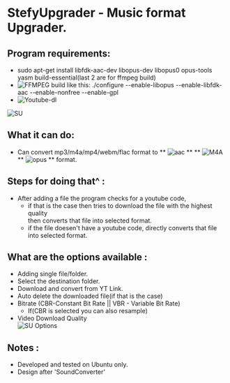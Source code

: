 # StefyUpgrader - Music format Upgrader.

## Program requirements:  
  * sudo apt-get install libfdk-aac-dev libopus-dev libopus0 opus-tools yasm build-essential(last 2 are for ffmpeg build)
  * ![FFMPEG](https://www.ffmpeg.org/) build like this: ./configure --enable-libopus --enable-libfdk-aac --enable-nonfree --enable-gpl
  * ![Youtube-dl](https://github.com/rg3/youtube-dl) 
  
 ![SU](https://i.imgur.com/6J2J70n.png) 
  
## What it can do: 
  * Can convert mp3/m4a/mp4/webm/flac format to ** ![aac](https://en.wikipedia.org/wiki/Advanced_Audio_Coding) ** ** ![M4A](https://en.wikipedia.org/wiki/MPEG-4_Part_14#.MP4_versus_.M4A) ** ![opus](https://en.wikipedia.org/wiki/Opus_(audio_format)) ** format.   
        
## Steps for doing that^ :
  - After adding a file the program checks for a youtube code,  
      - if that is the case then tries to download the file with the highest quality  
           then converts that file into selected format.  
      - if the file doesen't have a youtube code, directly converts that file into selected format.  
  
## What are the options available :
   * Adding single file/folder.  
   * Select the destination folder.  
   * Download and convert from YT Link.
   * Auto delete the downloaded file(if that is the case)  
   * Bitrate (CBR-Constant Bit Rate || VBR - Variable Bit Rate)  
      * If(CBR is selected you can also resample)  
   * Video Download Quality  
![SU Options](https://i.imgur.com/xKmVnRX.png)  
  
## Notes :
  * Developed and tested on Ubuntu only.  
  * Design after 'SoundConverter'
  
